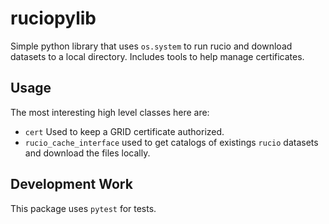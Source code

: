 # ruciopylib
 Simple python library that uses `os.system` to run rucio and download datasets to a local directory. Includes tools to help manage certificates.

## Usage

The most interesting high level classes here are:

- `cert` Used to keep a GRID certificate authorized.
- `rucio_cache_interface` used to get catalogs of existings `rucio` datasets and download the files locally.

## Development Work

 This package uses `pytest` for tests.